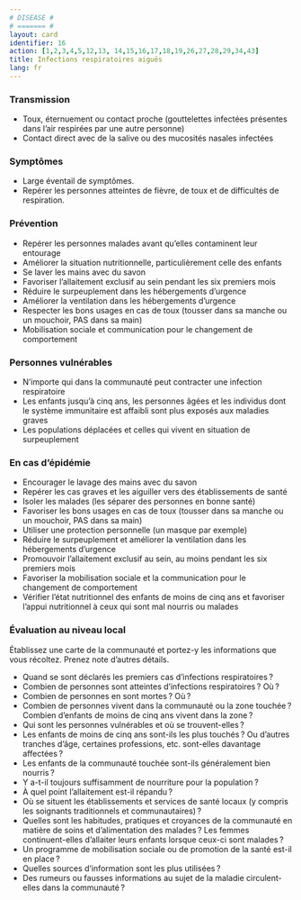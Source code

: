 ```yaml
---
# DISEASE #
# ======= #
layout: card
identifier: 16
action: [1,2,3,4,5,12,13, 14,15,16,17,18,19,26,27,28,29,34,43]
title: Infections respiratoires aiguës
lang: fr
---
```


### Transmission

- Toux, éternuement ou contact proche (gouttelettes infectées présentes dans l’air respirées par une autre personne)
- Contact direct avec de la salive ou des mucosités nasales infectées

### Symptômes

- Large éventail de symptômes.
- Repérer les personnes atteintes de fièvre, de toux et de difficultés de respiration.

### Prévention

- Repérer les personnes malades avant qu’elles contaminent leur entourage
-	Améliorer la situation nutritionnelle, particulièrement celle des enfants
- Se laver les mains avec du savon
- Favoriser l’allaitement exclusif au sein pendant les six premiers mois
-	Réduire le surpeuplement dans les hébergements d’urgence
-	Améliorer la ventilation dans les hébergements d’urgence
- Respecter les bons usages en cas de toux (tousser dans sa manche ou un mouchoir, PAS dans sa main)
-	Mobilisation sociale et communication pour le changement de comportement

### Personnes vulnérables

- N’importe qui dans la communauté peut contracter une infection respiratoire
- Les enfants jusqu’à cinq ans, les personnes âgées et les individus dont le système immunitaire est affaibli sont plus exposés aux maladies graves
- Les populations déplacées et celles qui vivent en situation de surpeuplement

### En cas d’épidémie

-	Encourager le lavage des mains avec du savon
-	Repérer les cas graves et les aiguiller vers des établissements de santé
-	Isoler les malades (les séparer des personnes en bonne santé)
- Favoriser les bons usages en cas de toux (tousser dans sa manche ou un mouchoir, PAS dans sa main)
- Utiliser une protection personnelle (un masque par exemple)
- Réduire le surpeuplement et améliorer la ventilation dans les hébergements d’urgence
-	Promouvoir l’allaitement exclusif au sein, au moins pendant les six premiers mois
-	Favoriser la mobilisation sociale et la communication pour le changement de comportement
- Vérifier l’état nutritionnel des enfants de moins de cinq ans et favoriser l’appui nutritionnel à ceux qui sont mal nourris ou malades

### Évaluation au niveau local

Établissez une carte de la communauté et portez-y les informations que vous récoltez. Prenez note d’autres détails.

- Quand se sont déclarés les premiers cas d’infections respiratoires ?
-	Combien de personnes sont atteintes d’infections respiratoires ? Où ?
- Combien de personnes en sont mortes ? Où ?
-	Combien de personnes vivent dans la communauté ou la zone touchée ? Combien d’enfants de moins de cinq ans vivent dans la zone ?
-	Qui sont les personnes vulnérables et où se trouvent-elles ?
- Les enfants de moins de cinq ans sont-ils les plus touchés ? Ou d’autres tranches d’âge, certaines professions, etc. sont-elles davantage affectées ?
- Les enfants de la communauté touchée sont-ils généralement bien nourris ?
- Y a-t-il toujours suffisamment de nourriture pour la population ?
- À quel point l’allaitement est-il répandu ?
- Où se situent les établissements et services de santé locaux (y compris les soignants traditionnels et communautaires) ?
- Quelles sont les habitudes, pratiques et croyances de la communauté en matière de soins et d’alimentation des malades ? Les femmes continuent-elles d’allaiter leurs enfants lorsque ceux-ci sont malades ?
- Un programme de mobilisation sociale ou de promotion de la santé est-il en place ?
- Quelles sources d’information sont les plus utilisées ?
- Des rumeurs ou fausses informations au sujet de la maladie circulent-elles dans la communauté ?
